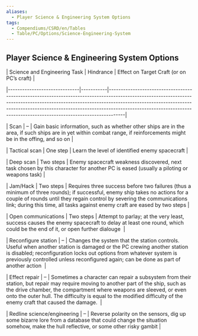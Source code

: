 ```yaml
---
aliases:
  - Player Science & Engineering System Options
tags:
  - Compendiums/CSRD/en/Tables
  - Table/PC/Options/Science-Engineering-System
---
```

  
## Player Science & Engineering System Options  
  
| Science and Engineering Task | Hindrance | Effect on Target Craft (or on PC’s craft)                                                                                                                                                                                                                                                                                     |  
|------------------------------|-----------|-------------------------------------------------------------------------------------------------------------------------------------------------------------------------------------------------------------------------------------------------------------------------------------------------------------------------------|  
| Scan                         | –         | Gain basic information, such as whether other ships are in the area, if such ships are in yet within combat range, if reinforcements might be in the offing, and so on                                                                                                                                                        |  
| Tactical scan               | One step  | Learn the level of identified enemy spacecraft                                                                                                                                                                                                                                                                                |  
| Deep scan                    | Two steps | Enemy spacecraft weakness discovered, next task chosen by this character for another PC is eased (usually a piloting or weapons task)                                                                                                                                                                                         |  
| Jam/Hack                     | Two steps | Requires three success before two failures (thus a minimum of three rounds); if successful, enemy ship takes no actions for a couple of rounds until they regain control by severing the communications link; during this time, all tasks against enemy craft are eased by two steps                                          |  
| Open communications           | Two steps | Attempt to parlay; at the very least, success causes the enemy spacecraft to delay at least one round, which could be the end of it, or open further dialouge                                                                                                                                                                 |  
| Reconfigure station          | –         | Changes the system that the station controls. Useful when another station is damaged or the PC crewing another station is disabled; reconfiguration locks out options from whatever system is previously controlled unless reconfigured again; can be done as part of another action                                          |  
| Effect repair                | –         | Sometimes a character can repair a subsystem from their station, but repair may require moving to another part of the ship, such as the drive chamber, the compartment where weapons are sleeved, or even onto the outer hull. The difficulty is equal to the modified difficulty of the enemy craft that caused the damage.  |  
| Redline science/engineering  | –         | Reverse polarity on the sensors, dig up some bizarre lore from a database that could change the situation somehow, make the hull reflective, or some other risky gambit                                                                                                                                                       |  

